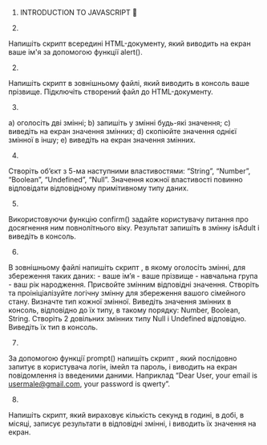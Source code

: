 1. INTRODUCTION TO JAVASCRIPT 
📀

1.
Напишіть скрипт всередині HTML-документу, який виводить на екран ваше ім'я за допомогою функції alert().

2. 
Напишіть скрипт в зовнішньому файлі, який виводить в консоль ваше прізвище.
Підключіть створений файл до HTML-документу.

3.
  a) оголосіть дві змінні;
  b) запишіть у змінні будь-які значення;
  c) виведіть на екран значення змінних;
  d) скопіюйте значення однієї змінної в іншу;
  e) виведіть на екран значення змінних.

4. 
Створіть об’єкт з 5-ма наступними властивостями: “String”, “Number”, “Boolean”, “Undefined”, “Null”. Значення кожної властивості повинно відповідати відповідному примітивному типу даних.

5. 
Використовуючи функцію confirm() задайте користувачу питання про досягнення ним повнолітнього віку. Результат запишіть в змінну isAdult і виведіть в консоль.

6. 
В зовнішньому файлі напишіть скрипт , в якому оголосіть змінні, для збереження таких даних:
        - ваше ім’я
        - ваше прізвище
        - навчальна група
        - ваш рік народження.
Присвойте змінним відповідні значення. 
Створіть та проініціалізуйте логічну змінну для збереження вашого сімейного стану. 
Визначте тип кожної змінної.
Виведіть значення змінних в консоль, відповідно до їх типу, в такому порядку: Number, Boolean, String.
Створіть 2 довільних змінних типу Null і Undefined відповідно. Виведіть їх тип в консоль.

7. 
За допомогою функції prompt() напишіть скрипт , який послідовно запитує в користувача логін, імейл та пароль, і виводить на екран повідомлення із введеними даними. Наприклад “Dear User, your email is usermale@gmail.com, your password is qwerty”.

8. 
Напишіть скрипт, який вираховує кількість секунд в годині, в добі, в місяці, записує результати в відповідні змінні, і виводить їх значення на екран. 
